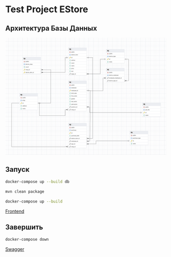 # Test Project EStore

## Архитектура Базы Данных

![Снимок экрана 2025-02-18 в 2.44.24 AM.png](%D0%A1%D0%BD%D0%B8%D0%BC%D0%BE%D0%BA%20%D1%8D%D0%BA%D1%80%D0%B0%D0%BD%D0%B0%202025-02-18%20%D0%B2%202.44.24%E2%80%AFAM.png)

## Запуск

```bash
docker-compose up --build db
```
```bash
mvn clean package
```
```bash
docker-compose up --build
```
[Frontend](http://localhost/#)
## Завершить

```bash
docker-compose down
```

[Swagger](http://localhost:8081/swagger-ui/index.html#/)

